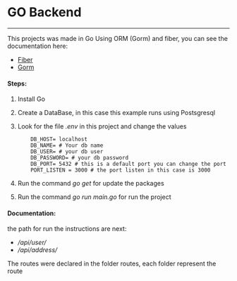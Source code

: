 # GO Backend

---
This projects was made in Go Using ORM (Gorm) and fiber, you can see the documentation here:
* [Fiber](https://docs.gofiber.io/)
* [Gorm](https://gorm.io/index.html)

#### Steps:

1. Install Go
2. Create a DataBase, in this case this example runs using Postsgresql
3. Look for the file _.env_ in this project and change the values

    ```
        DB_HOST= localhost
        DB_NAME= # Your db name
        DB_USER= # your db user
        DB_PASSWORD= # your db password
        DB_PORT= 5432 # this is a default port you can change the port
        PORT_LISTEN = 3000 # the port listen in this case is 3000
    ```
4. Run the command _go get_ for update the packages
5. Run the command _go run main.go_ for run the project 

#### Documentation:

the path for run the instructions are next:

* _<your localhost:port >/api/user/_
* _<your localhost:port >/api/address/_

The routes were declared in the folder routes, each folder represent the route 